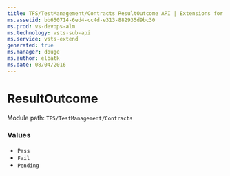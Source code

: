 ```yaml
---
title: TFS/TestManagement/Contracts ResultOutcome API | Extensions for Visual Studio Team Services
ms.assetid: bb650714-6ed4-cc4d-e313-882935d9bc30
ms.prod: vs-devops-alm
ms.technology: vsts-sub-api
ms.service: vsts-extend
generated: true
ms.manager: douge
ms.author: elbatk
ms.date: 08/04/2016
---
```


# ResultOutcome

Module path: `TFS/TestManagement/Contracts`

### Values

* `Pass` 
* `Fail` 
* `Pending` 
